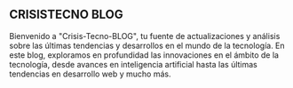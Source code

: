 ## CRISISTECNO BLOG

Bienvenido a "Crisis-Tecno-BLOG", tu fuente de actualizaciones y análisis sobre las últimas tendencias y desarrollos en el mundo de la tecnología. En este blog, exploramos en profundidad las innovaciones en el ámbito de la tecnología, desde avances en inteligencia artificial hasta las últimas tendencias en desarrollo web y mucho más.
